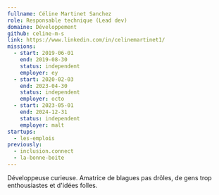```yaml
---
fullname: Céline Martinet Sanchez
role: Responsable technique (Lead dev)
domaine: Développement
github: celine-m-s
link: https://www.linkedin.com/in/celinemartinet1/
missions:
  - start: 2019-06-01
    end: 2019-08-30
    status: independent
    employer: ey
  - start: 2020-02-03
    end: 2023-04-30
    status: independent
    employer: octo
  - start: 2023-05-01
    end: 2024-12-31
    status: independent
    employer: malt
startups:
  - les-emplois
previously:
  - inclusion.connect
  - la-bonne-boite
---
```

Développeuse curieuse. Amatrice de blagues pas drôles, de gens trop enthousiastes et d'idées folles.
